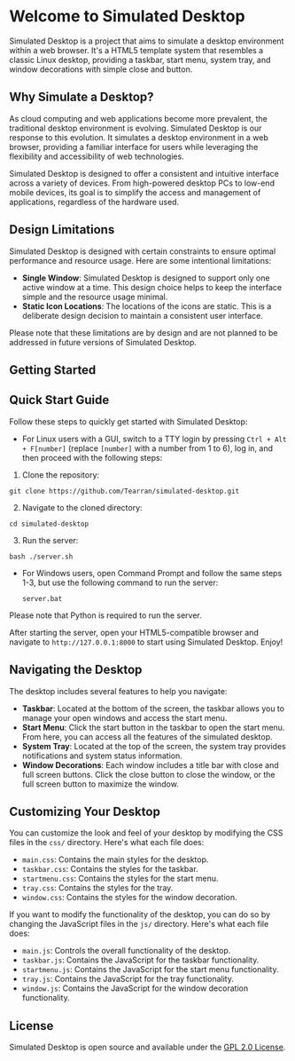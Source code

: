 
# Welcome to Simulated Desktop

Simulated Desktop is a project that aims to simulate a desktop environment within a web browser. It's a HTML5 template system that resembles a classic Linux desktop, providing a taskbar, start menu, system tray, and window decorations with simple close and button.

## Why Simulate a Desktop?

As cloud computing and web applications become more prevalent, the traditional desktop environment is evolving. Simulated Desktop is our response to this evolution. It simulates a desktop environment in a web browser, providing a familiar interface for users while leveraging the flexibility and accessibility of web technologies.

Simulated Desktop is designed to offer a consistent and intuitive interface across a variety of devices. From high-powered desktop PCs to low-end mobile devices, its goal is to simplify the access and management of applications, regardless of the hardware used.

## Design Limitations

Simulated Desktop is designed with certain constraints to ensure optimal performance and resource usage. Here are some intentional limitations:

- **Single Window**: Simulated Desktop is designed to support only one active window at a time. This design choice helps to keep the interface simple and the resource usage minimal.
- **Static Icon Locations**: The locations of the icons are static. This is a deliberate design decision to maintain a consistent user interface.

Please note that these limitations are by design and are not planned to be addressed in future versions of Simulated Desktop.

## Getting Started
## Quick Start Guide

Follow these steps to quickly get started with Simulated Desktop:

- For Linux users with a GUI, switch to a TTY login by pressing `Ctrl + Alt + F[number]` (replace `[number]` with a number from 1 to 6), log in, and then proceed with the following steps:

1. Clone the repository:

  ```
  git clone https://github.com/Tearran/simulated-desktop.git
  ```

2. Navigate to the cloned directory:

  ```
  cd simulated-desktop
  ```

3. Run the server:

  ```
  bash ./server.sh
  ```

- For Windows users, open Command Prompt and follow the same steps 1-3, but use the following command to run the server:

  ```
  server.bat
  ```

Please note that Python is required to run the server.

After starting the server, open your HTML5-compatible browser and navigate to `http://127.0.0.1:8000` to start using Simulated Desktop. Enjoy!

## Navigating the Desktop

The desktop includes several features to help you navigate:

- **Taskbar**: Located at the bottom of the screen, the taskbar allows you to manage your open windows and access the start menu.
- **Start Menu**: Click the start button in the taskbar to open the start menu. From here, you can access all the features of the simulated desktop.
- **System Tray**: Located at the top of the screen, the system tray provides notifications and system status information.
- **Window Decorations**: Each window includes a title bar with close and full screen buttons. Click the close button to close the window, or the full screen button to maximize the window.

## Customizing Your Desktop

You can customize the look and feel of your desktop by modifying the CSS files in the `css/` directory. Here's what each file does:

- `main.css`: Contains the main styles for the desktop.
- `taskbar.css`: Contains the styles for the taskbar.
- `startmenu.css`: Contains the styles for the start menu.
- `tray.css`: Contains the styles for the tray.
- `window.css`: Contains the styles for the window decoration.

If you want to modify the functionality of the desktop, you can do so by changing the JavaScript files in the `js/` directory. Here's what each file does:

- `main.js`: Controls the overall functionality of the desktop.
- `taskbar.js`: Contains the JavaScript for the taskbar functionality.
- `startmenu.js`: Contains the JavaScript for the start menu functionality.
- `tray.js`: Contains the JavaScript for the tray functionality.
- `window.js`: Contains the JavaScript for the window decoration functionality.

## License

Simulated Desktop is open source and available under the [GPL 2.0 License](LICENSE).